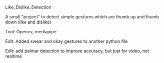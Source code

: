 Like_Dislike_Detection

A small "project" to detect simple gestures which are thumb up and thumb down (like and dislike)

Tool: Opencv, mediapipe

Edit: Added swear and okay gestures to another python file

Edit: add palmar detection to improve accuracy, but just for video, not realtime
